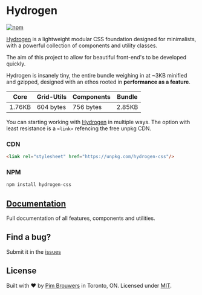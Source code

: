 # Hydrogen

[![npm](https://img.shields.io/npm/v/hydrogen-css.svg)](https://www.npmjs.com/package/hydrogen-css)

[Hydrogen](https://pimbrouwers.github.io/hydrogen/) is a lightweight modular CSS foundation designed for minimalists, with a powerful collection of components and utility classes. 

The aim of this project to allow for beautiful front-end's to be developed quickly.

Hydrogen is insanely tiny, the entire bundle weighing in at ~3KB minified and gzipped, designed with an ethos rooted in __performance as a feature__. 

 Core    | Grid-Utils | Components | Bundle  |
|---------|------------|------------|---------|
| 1.76KB | 604 bytes  | 756 bytes  | 2.85KB |

You can starting working with [Hydrogen](https://pimbrouwers.github.io/hydrogen/) in multiple ways. The option with least resistance is a `<link>` refencing the free unpkg CDN. 

### CDN

```html
<link rel="stylesheet" href="https://unpkg.com/hydrogen-css"/>
```

### NPM

```javascript
npm install hydrogen-css
```

## [Documentation](https://pimbrouwers.github.io/hydrogen/)

Full documentation of all features, components and utilities.

## Find a bug?

Submit it in the [issues](https://github.com/pimbrouwers/hydrogen/issues)

## License

Built with ♥ by [Pim Brouwers](https://github.com/pimbrouwers) in Toronto, ON. Licensed under [MIT](https://github.com/pimbrouwers/hydrogen/blob/master/LICENSE).
